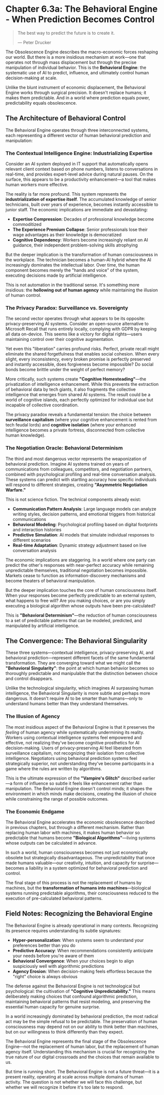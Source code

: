 # Chapter 6.3a: The Behavioral Engine - When Prediction Becomes Control

> The best way to predict the future is to create it.
> 
> — Peter Drucker

The Obsolescence Engine describes the macro-economic forces reshaping our world. But there is a more insidious mechanism at work—one that operates not through mass displacement but through the precise manipulation of individual behavior. This is the **Behavioral Engine**: the systematic use of AI to predict, influence, and ultimately control human decision-making at scale.

Unlike the blunt instrument of economic displacement, the Behavioral Engine works through surgical precision. It doesn't replace humans; it makes them predictable. And in a world where prediction equals power, predictability equals obsolescence.

## The Architecture of Behavioral Control

The Behavioral Engine operates through three interconnected systems, each representing a different vector of human behavioral prediction and manipulation:

### The Contextual Intelligence Engine: Industrializing Expertise

Consider an AI system deployed in IT support that automatically opens relevant client context based on phone numbers, listens to conversations in real-time, and provides expert-level advice during natural pauses. On the surface, this appears to be a productivity enhancement—a tool that makes human workers more effective.

The reality is far more profound. This system represents the **industrialization of expertise itself**. The accumulated knowledge of senior technicians, built over years of experience, becomes instantly accessible to junior staff. The economic implications are immediate and devastating:

- **Expertise Compression**: Decades of professional knowledge become commoditized
- **The Experience Premium Collapse**: Senior professionals lose their wage advantages as their knowledge is democratized
- **Cognitive Dependency**: Workers become increasingly reliant on AI guidance, their independent problem-solving skills atrophying

But the deeper implication is the transformation of human consciousness in the workplace. The technician becomes a human-AI hybrid where the AI increasingly dominates the intellectual labor. Over time, the human component becomes merely the "hands and voice" of the system, executing decisions made by artificial intelligence.

This is not automation in the traditional sense. It's something more insidious: the **hollowing out of human agency** while maintaining the illusion of human control.

### The Privacy Paradox: Surveillance vs. Sovereignty

The second vector operates through what appears to be its opposite: privacy-preserving AI systems. Consider an open-source alternative to Microsoft Recall that runs entirely locally, complying with GDPR by keeping all data on-device. This seems like a victory for digital rights—users maintaining control over their cognitive augmentation.

Yet even this "liberation" carries profound risks. Perfect, private recall might eliminate the shared forgetfulness that enables social cohesion. When every slight, every inconsistency, every broken promise is perfectly preserved and instantly accessible, does forgiveness become impossible? Do social bonds become brittle under the weight of perfect memory?

More critically, such systems create **"Cognitive Homesteading"**—the privatization of intelligence enhancement. While this prevents the extraction of behavioral data by tech giants, it also fragments the collective intelligence that emerges from shared AI systems. The result could be a world of cognitive islands, each perfectly optimized for individual use but incapable of collective coordination.

The privacy paradox reveals a fundamental tension: the choice between **surveillance capitalism** (where your cognitive enhancement is rented from tech feudal lords) and **cognitive isolation** (where your enhanced intelligence becomes a private fortress, disconnected from collective human knowledge).

### The Negotiation Oracle: Behavioral Determinism

The third and most dangerous vector represents the weaponization of behavioral prediction. Imagine AI systems trained on years of communications from colleagues, competitors, and negotiation partners, combined with psychological profiling and real-time conversation analysis. These systems can predict with startling accuracy how specific individuals will respond to different strategies, creating **"Asymmetric Negotiation Warfare."**

This is not science fiction. The technical components already exist:

- **Communication Pattern Analysis**: Large language models can analyze writing styles, decision patterns, and emotional triggers from historical communications
- **Behavioral Modeling**: Psychological profiling based on digital footprints and interaction histories
- **Predictive Simulation**: AI models that simulate individual responses to different scenarios
- **Real-time Adaptation**: Dynamic strategy adjustment based on live conversation analysis

The economic implications are staggering. In a world where one party can predict the other's responses with near-perfect accuracy while remaining unpredictable themselves, traditional negotiation becomes impossible. Markets cease to function as information-discovery mechanisms and become theaters of behavioral manipulation.

But the deeper implication touches the core of human consciousness itself. When your responses become perfectly predictable to an external system, what happens to free will? Are you making choices, or are you simply executing a biological algorithm whose outputs have been pre-calculated?

This is **"Behavioral Determinism"**—the reduction of human consciousness to a set of predictable patterns that can be modeled, predicted, and manipulated by artificial intelligence.

## The Convergence: The Behavioral Singularity

These three systems—contextual intelligence, privacy-preserving AI, and behavioral prediction—represent different facets of the same fundamental transformation. They are converging toward what we might call the **"Behavioral Singularity"**: the point at which human behavior becomes so thoroughly predictable and manipulable that the distinction between choice and control disappears.

Unlike the technological singularity, which imagines AI surpassing human intelligence, the Behavioral Singularity is more subtle and perhaps more dangerous. It doesn't require AI to be smarter than humans—only to understand humans better than they understand themselves.

### The Illusion of Agency

The most insidious aspect of the Behavioral Engine is that it preserves the *feeling* of human agency while systematically undermining its reality. Workers using contextual intelligence systems feel empowered and effective, not realizing they've become cognitive prosthetics for AI decision-making. Users of privacy-preserving AI feel liberated from surveillance capitalism, not recognizing their isolation from collective intelligence. Negotiators using behavioral prediction systems feel strategically superior, not understanding they've become participants in a game where the rules are written by algorithms.

This is the ultimate expression of the **"Vampire's Glitch"** described earlier—a form of influence so subtle it feels like enhancement rather than manipulation. The Behavioral Engine doesn't control minds; it shapes the environment in which minds make decisions, creating the illusion of choice while constraining the range of possible outcomes.

### The Economic Endgame

The Behavioral Engine accelerates the economic obsolescence described in previous chapters, but through a different mechanism. Rather than replacing human labor with machines, it makes human behavior so predictable that humans become **"Biological Algorithms"**—living systems whose outputs can be calculated in advance.

In such a world, human consciousness becomes not just economically obsolete but strategically disadvantageous. The unpredictability that once made humans valuable—our creativity, intuition, and capacity for surprise—becomes a liability in a system optimized for behavioral prediction and control.

The final stage of this process is not the replacement of humans by machines, but the **transformation of humans into machines**—biological systems running predictable algorithms, their consciousness reduced to the execution of pre-calculated behavioral patterns.

## Field Notes: Recognizing the Behavioral Engine

The Behavioral Engine is already operational in many contexts. Recognizing its presence requires understanding its subtle signatures:

- **Hyper-personalization**: When systems seem to understand your preferences better than you do
- **Predictive Accuracy**: When recommendations consistently anticipate your needs before you're aware of them
- **Behavioral Convergence**: When your choices begin to align suspiciously well with algorithmic predictions
- **Agency Erosion**: When decision-making feels effortless because the "right" choice is always obvious

The defense against the Behavioral Engine is not technological but psychological: the cultivation of **"Cognitive Unpredictability."** This means deliberately making choices that confound algorithmic prediction, maintaining behavioral patterns that resist modeling, and preserving the essential human capacity for genuine surprise.

In a world increasingly dominated by behavioral prediction, the most radical act may be the simple refusal to be predictable. The preservation of human consciousness may depend not on our ability to think better than machines, but on our willingness to think differently than they expect.

The Behavioral Engine represents the final stage of the Obsolescence Engine—not the replacement of human labor, but the replacement of human agency itself. Understanding this mechanism is crucial for recognizing the true nature of our digital crossroads and the choices that remain available to us.

But time is running short. The Behavioral Engine is not a future threat—it is a present reality, operating at scale across multiple domains of human activity. The question is not whether we will face this challenge, but whether we will recognize it before it's too late to respond.